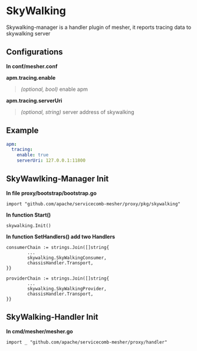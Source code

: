 # SkyWalking

Skywalking-manager is a handler plugin of mesher, it reports tracing data to skywalking server

## Configurations
**In conf/mesher.conf**

**apm.tracing.enable**
>  *(optional, bool)* enable apm

**apm.tracing.serverUri**
>  *(optional, string)* server address of skywalking

## Example
```yaml
apm:
  tracing:
    enable: true
    serverUri: 127.0.0.1:11800
```

## SkyWawlking-Manager Init
**In file proxy/bootstrap/bootstrap.go**
```shell script
import "github.com/apache/servicecomb-mesher/proxy/pkg/skywalking"
```
**In function Start()**
```shell script
skywalking.Init()
```

**In function SetHandlers() add two Handlers**
```shell script
consumerChain := strings.Join([]string{
		...
		skywalking.SkyWalkingConsumer,
		chassisHandler.Transport,
}}

providerChain := strings.Join([]string{
		...
		skywalking.SkyWalkingProvider,
		chassisHandler.Transport,
}}

```
## SkyWalking-Handler Init
**In cmd/mesher/mesher.go**
```shell script
import _ "github.com/apache/servicecomb-mesher/proxy/handler"
```
